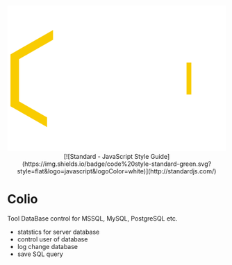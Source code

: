 <div align="center">

<img src="https://raw.githubusercontent.com/dumy/Colio/main/img/dumi_logo_white.svg" alt="Colio" width="600" />
  [![Standard - JavaScript Style Guide](https://img.shields.io/badge/code%20style-standard-green.svg?style=flat&logo=javascript&logoColor=white)](http://standardjs.com/)
  
</div>

# Colio
Tool DataBase control for MSSQL, MySQL, PostgreSQL etc.


* statstics for server database
* control user of database
* log change database
* save SQL query


